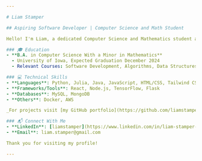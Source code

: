 ```yaml
---

# Liam Stamper

## Aspiring Software Developer | Computer Science and Math Student

Hello! I'm Liam, a dedicated Computer Science and Mathematics student at the University of Iowa with a passion for coding and problem-solving. 

### 🎓 Education
- **B.A. in Computer Science With a Minor in Mathematics**
  - University of Iowa, Expected Graduation December 2024
  - Relevant Courses: Software Development, Algorithms, Data Structures, Linear Algebra

### 💻 Technical Skills
- **Languages**: Python, Julia, Java, JavaScript, HTML/CSS, Tailwind CSS, PHP, JSON
- **Frameworks/Tools**: React, Node.js, TensorFlow, Flask
- **Databases**: MySQL, MongoDB
- **Others**: Docker, AWS

_For projects visit [my GitHub portfolio](https://github.com/liamstamper?tab=repositories)._

### 📬 Connect With Me
- **LinkedIn**: [liamstamper](https://www.linkedin.com/in/liam-stamper-96057829b/)
- **Email**: liam.stamper@gmail.com

Thank you for visiting my profile!

---
```

